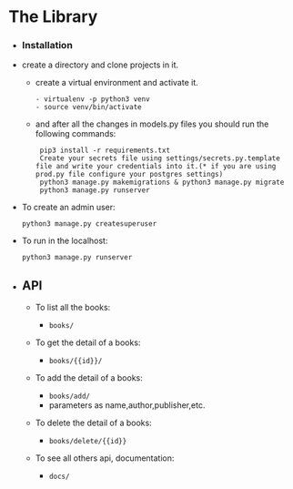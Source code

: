 # The Library

- ### Installation
- create a directory and clone projects in it.
    - create a virtual environment and activate it.
        ```
        - virtualenv -p python3 venv
        - source venv/bin/activate
        ```
    - and after all the changes in models.py files you should run the following commands:
       ```
        pip3 install -r requirements.txt
        Create your secrets file using settings/secrets.py.template file and write your credentials into it.(* if you are using prod.py file configure your postgres settings)
        python3 manage.py makemigrations & python3 manage.py migrate
        python3 manage.py runserver
       ```
- To create an admin user:
    ``` 
    python3 manage.py createsuperuser 
    ```
    
- To run in the localhost:
    ```
    python3 manage.py runserver
    ```
- ## API
    - To list all the books:
        - `books/`

    - To get the detail of a books:
        - `books/{{id}}/`
    - To add the detail of a books:
        - `books/add/`
        - parameters as name,author,publisher,etc.
    - To delete the detail of a books:
        - `books/delete/{{id}}`
     
    - To see all others api, documentation:
        - `docs/`
        
